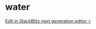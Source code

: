 # water

[Edit in StackBlitz next generation editor ⚡️](https://stackblitz.com/~/github.com/infligotech/water)